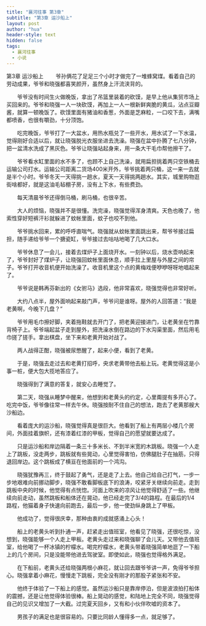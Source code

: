 ```yaml
---
title: "襄河往事 第3章"
subtitle: "第3章 运沙船上"
layout: post
author: "hua"
header-style: text
hidden: false
tags:
  - 襄河往事
  - 小说
---
```

第3章 运沙船上
　　爷孙俩花了足足三个小时才做完了一堆蜂窝煤。看着自己的劳动成果，爷爷和晓强都喜笑颜开，虽然身上汗流浃背的。

　　爷爷没有时间生火做晚饭，拿出了吊篮里装着的砍馍，是早上他从集贸市场上买回来的。爷爷和晓强一人一块砍馍，再加上一人一根新鲜爽脆的黄瓜，沾点豆瓣酱，就算一顿晚饭了。砍馍里面有猪油和香葱，外面是芝麻粒，一口咬下去，满嘴都喷香，也很有嚼劲，十分顶饱。

　　吃完晚饭，爷爷打了一大盆水，用热水瓶兑了一些开水，用水试了一下水温，觉得刚好合适以后，就让晓强脱光衣服坐进去洗澡。晓强在盆中扑腾了七八分钟，把一盆清水洗成了黑灰色。爷爷让晓强站起身来，用一条大干毛巾帮他擦干了。

　　爷爷看水缸里面的水不多了，也顾不上自己洗澡，就用扁担挑着两只空铁桶去运输公司打水。运输公司距离二货场400米开外，爷爷挑着两只桶，这一来一去就是半个小时。爷爷冬天一天得挑一趟水，夏天一天得挑两趟水。其实，城里购物逛街啥都好，就是这油毛毡棚子房，没有上下水，有些费劲。

　　每天清晨爷爷还得倒马桶，刷马桶，也很辛苦。

　　大人的烦恼，晓强并不是很懂。洗完澡，晓强觉得浑身清爽。天色也晚了，他索性穿好短裤汗衫就躲进了蚊帐里面，蚊子也咬不到他。

　　爷爷挑水回来，累的呼呼直喘气。晓强就从蚊帐里面跳出来，帮爷爷接过扁担，随手递给爷爷一个搪瓷缸，爷爷接过去咕咕地喝了几大口水。

　　爷爷休息了一会儿，接着去煤炉子上面烧开水。一刻钟以后，烧水壶响起来了，爷爷封好了煤炉子，让晓强回蚊帐里面休息，顺手拉上里屋与外屋之间的帘子。爷爷打开收音机便开始洗澡了。收音机里这个点的黄梅戏便咿咿呀呀地唱起来了。

　　爷爷说是韩再芬新出的《女驸马》选段，他非常喜欢，晓强觉得也非常好听。

　　大约八点半，屋外面响起来敲门声，爷爷问是谁呀。屋外的人回答道：“我是老黄啊，今晚下几盘？”

　　爷爷用毛巾擦好脚，夹着拖鞋就去开门了，把老黄迎接进门，让老黄坐在竹靠背椅子上。爷爷端起盆子走到屋外，把洗澡水倒在路边的下水沟渠里面，然后用毛巾搓了搓手。拿出棋盘，坐下来和老黄开始对战了。

　　两人战得正酣，晓强被尿憋醒了，起来小便，看到了老黄。

　　于是，晓强去走过去和老黄打招呼，央求老黄带他去船上玩。老黄觉得这是小事一桩，便大包大揽地答应了。

　　晓强得到了满意的答复，就安心去睡觉了。

　　第二天，晓强从睡梦中醒来，他想到和老黄头的约定，心里甭提有多开心了。吃完中饭，爷爷像往常一样去午休。晓强按耐不住自己的想法，跑去了老黄那艘大沙船边。

　　看着庞大的运沙船，晓强觉得真是很巨大。他看到了船上有两层小楼几个房间，外面挂着旗帜，还有漆着红漆的甲板，觉得自己的愿望就要达成了。

　　只是运沙船和岸边隔着一条三十多米长、不到半米宽的木跳板。晓强一个人走上了跳板，没走两步，跳板就有些晃动，心里觉得害怕，仿佛腿肚子在抽筋，只得退回岸边。这个跳板成了横亘在他面前的一个鸿沟。

　　晓强犹豫再三，终于鼓起了勇气，还是走了上去。他自己给自己打气，一步一步地艰难向前挪动脚步，晓强不敢看脚板底下的浪涛，咬紧牙关继续向前走。走到跳板中央的时候，他觉得有点恍惚。河面上吹来的凉风让他觉得舒适了一些。他继续向前走动，虽然跳板和船体还在晃动，他已经走完了3/4的路程。在最后的1/4路程，他猫着身子快速向前跑去，最后一步，他一使劲纵身跳上了甲板。

　　他成功了，觉得很庆幸，那种由衷的成就感涌上心头！

　　船上的老黄头听到扑通一声，赶紧走出值班室，他看见了晓强，还很吃惊，没想到，晓强能够一个人走上甲板。老黄头走过来和晓强聊了会儿天。又带他去值班室，给他喝了一杯冰镇的柠檬水。喝完柠檬水，老黄头带着晓强简单地逛了一下船上的几个房间，只是没能带他进去驾驶室。即使如此，晓强也觉得格外满足。

　　在下船前，老黄头还给晓强两根小麻花，就让回去跟爷爷讲一声，免得爷爷担心。晓强拿着小麻花，慢慢走下跳板，完全没有刚才的那股子紧张和不安。

　　他终于体验了一下船上的感觉。虽然运沙船只是靠岸停泊，但是波浪拍打船体的震撼，还是让他觉得体验很棒。船上晃动的感觉，和陆地上完全不同，晓强觉得自己的见识又增加了一大截。过完夏天回乡，又有和小伙伴吹嘘的资本了。

　　男孩子的满足也是很容易的。只要比同龄人懂得多一点，就足够了。